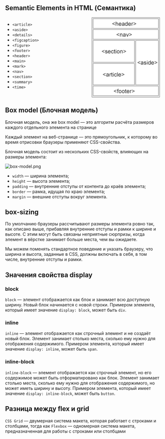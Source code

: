 ## Semantic Elements in HTML (Семантика)

<div style="display: flex;">
  <div style="flex: 1;">
    <ul>
      <li><code>&lt;article&gt;</code></li>
      <li><code>&lt;aside&gt;</code></li>
      <li><code>&lt;details&gt;</code></li>
      <li><code>&lt;figcaption&gt;</code></li>
      <li><code>&lt;figure&gt;</code></li>
      <li><code>&lt;footer&gt;</code></li>
      <li><code>&lt;header&gt;</code></li>
      <li><code>&lt;main&gt;</code></li>
      <li><code>&lt;mark&gt;</code></li>
      <li><code>&lt;nav&gt;</code></li>
      <li><code>&lt;section&gt;</code></li>
      <li><code>&lt;summary&gt;</code></li>
      <li><code>&lt;time&gt;</code></li>
    </ul>
  </div>
  <div style="flex: 1; text-align: right;">
    <img src="/public/semantic.png" alt="Semantic Elements" style="max-width: 100%; height: 100%;">
  </div>
</div>

## Box model (Блочная модель)
Блочная модель, она же box model — это алгоритм расчёта размеров каждого отдельного элемента на странице

Каждый элемент на веб-странице — это прямоугольник, к которому во время отрисовки браузеры применяют CSS-свойства.

Блочная модель состоит из нескольких CSS-свойств, влияющих на размеры элемента:

![box-model.png](..%2Fpublic%2Fbox-model.png)

- `width` — ширина элемента;
- `height` — высота элемента;
- `padding` — внутренние отступы от контента до краёв элемента;
- `border` — рамка, идущая по краю элемента;
- `margin` — внешние отступы вокруг элемента.

## box-sizing
По умолчанию браузеры рассчитывают размеры элемента ровно так, как описано выше, прибавляя внутренние отступы и рамки к ширине и высоте. С этим могут быть связаны неприятные сюрпризы, когда элемент в вёрстке занимает больше места, чем вы ожидаете.

Мы можем поменять стандартное поведение и указать браузеру, что ширина и высота, заданные в CSS, должны включать в себя, в том числе, внутренние отступы и рамки.

## Значения свойства display
### block
`block` — элемент отображается как блок и занимает всю доступную ширину. Новый блок начинается с новой строки. Примером элемента, который имеет значение `display: block`, может быть `div`.

### inline
`inline` — элемент отображается как строчный элемент и не создаёт новый блок. Элемент занимает столько места, сколько ему нужно для отображения содержимого. Примером элемента, который имеет значение `display: inline`, может быть `span`.

### inline-block
`inline-block` — элемент отображается как строчный элемент, но его содержимое может быть отформатировано как блок. Элемент занимает столько места, сколько ему нужно для отображения содержимого, но может иметь ширину и высоту. Примером элемента, который имеет значение `display: inline-block`, может быть `button`.

## Разница между flex и grid
`CSS Grid` — двумерная система макета, которая работает с строками и столбцами, тогда как `Flexbox` — одномерная система макета, предназначенная для работы с строками или столбцами
